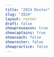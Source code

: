 ```yaml
---
title: "2024 Roster"
slug: "2024"
layout: roster
draft: false
showpreseason: true
showcaptains: true
showcoach: false
showroster: false
showpractice: false
---
```

